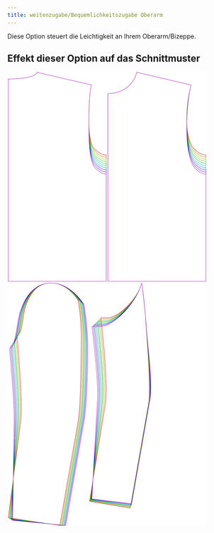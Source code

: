 ```yaml
---
title: weitenzugabe/Bequemlichkeitszugabe Oberarm
---
```


Diese Option steuert die Leichtigkeit an Ihrem Oberarm/Bizeppe.

## Effekt dieser Option auf das Schnittmuster

![Dieses Bild zeigt den Effekt dieser Variable, indem es unterschiedliche Masse dieser Variable überlagert darstellt](bent_bicepsease_sample.svg "Effekt dieser Variable auf das Schnittmuster")
